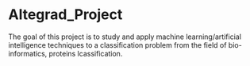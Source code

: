 # Altegrad_Project
The goal of this project is to study and apply machine learning/artificial intelligence techniques to a classification problem from the field of bio-informatics, proteins lcassification.
